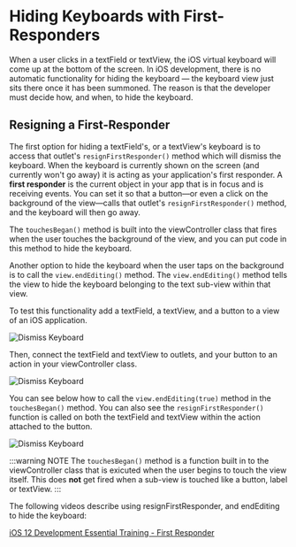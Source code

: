 # Hiding Keyboards with First-Responders

When a user clicks in a textField or textView, the iOS virtual keyboard will come up at the bottom of the screen.  In iOS development, there is no automatic functionality for hiding the keyboard — the keyboard view just sits there once it has been summoned.  The reason is that the developer must decide how, and when, to hide the keyboard.

## Resigning a First-Responder

The first option for hiding a textField's, or a textView's keyboard is to access that outlet's ``resignFirstResponder()`` method which will dismiss the keyboard.  When the keyboard is currently shown on the screen (and currently won't go away) it is acting as your application's first responder.  A **first responder** is the current object in your app that is in focus and is receiving events.  You can set it so that a button—or even a click on the background of the view—calls that outlet's ``resignFirstResponder()`` method, and the keyboard will then go away.  

The ``touchesBegan()`` method is built into the viewController class that fires when the user touches the background of the view, and you can put code in this method to hide the keyboard.

Another option to hide the keyboard when the user taps on the background is to call the ``view.endEditing()`` method.  The ``view.endEditing()`` method tells the view to hide the keyboard belonging to the text sub-view within that view.  

To test this functionality add a textField, a textView, and a button to a view of an iOS application.

![Dismiss Keyboard](/F2020/assets/img/KeyResponder_1.png)

Then, connect the textField and textView to outlets, and your button to an action in your viewController class.

![Dismiss Keyboard](/F2020/assets/img/KeyResponder_2.png)

You can see below how to call the ``view.endEditing(true)`` method in the ``touchesBegan()`` method.  You can also see the ``resignFirstResponder()`` function is called on both the textField and textView within the action attached to the button.

![Dismiss Keyboard](/F2020/assets/img/KeyResponder_3.png)

:::warning NOTE
The ``touchesBegan()`` method is a function built in to the viewController class that is exicuted when the user begins to touch the view itself.  This does **not** get fired when a sub-view is touched like a button, label or textView.
:::

The following videos describe using resignFirstResponder, and endEditing to hide the keyboard:

[iOS 12 Development Essential Training - First Responder <Badge text="LinkedIn Learning"/>](https://www.linkedin.com/learning/ios-12-development-essential-training-1-fundamentals-ui-and-architecture/first-responders?u=2199673)

